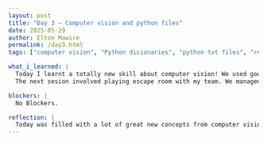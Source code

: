 ```yaml
---
layout: post
title: "Day 3 – Computer vision and python files"
date: 2025-05-29
author: Elton Mawire
permalink: /day3.html
tags: ["computer vision", "Python dicionaries", "python txt files", "read", "write"]

what_i_learned: |
  Today I learnt a totally new skill about computer vision! We used google colab to write code that let the computer identify objects in an image. The next challenge involved detecting objects in a short video.
  The next sesion involved playing escape room with my team. We managed to solve after about 30 minutes. The last session was on python text files, reading and writing to them. 

blockers: |
  No Blockers.

reflection: |
  Today was filled with a lot of great new concepts from computer vision to python text files and escape room. The idea of learning new concepts always gets me excited and going thus this day proved to be one of my favorites so far. 
---
```


